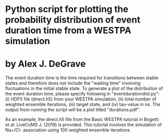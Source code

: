# Python script for plotting the probability distribution of event duration time from a WESTPA simulation
# by Alex J. DeGrave

The event duration time is the time required for transitions between stable states and 
therefore does not include the "waiting time" involving fluctuations in the initial stable
state. To generate a plot of the distribution of the event duration time, please specify 
following in "eventdurationdist.py": (i) HDF5 file (direct.h5) from your WESTPA simulation, 
(ii) total number of weighted ensemble iterations, (iii) target state, and (iv) tau-value in ns. 
The output from running the script will be a plot titled "durations.pdf". 

As an example, the direct.h5 file from the Basic WESTPA tutorial in 
Bogetti et al. LiveCoMS J. (2019) is provided. This tutorial involves the simulation of 
Na+/Cl- association using 100 weighted ensemble iterations. 
